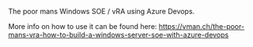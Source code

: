 The poor mans Windows SOE / vRA using Azure Devops.

More info on how to use it can be found here: https://vman.ch/the-poor-mans-vra-how-to-build-a-windows-server-soe-with-azure-devops

